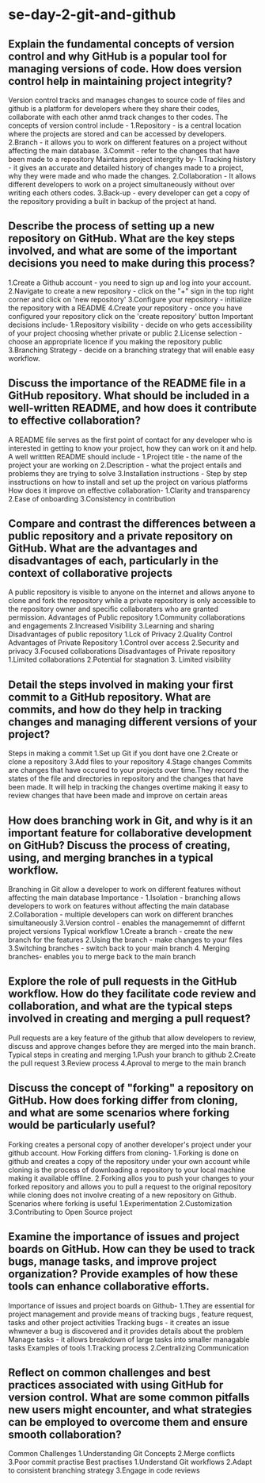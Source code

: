 # se-day-2-git-and-github
## Explain the fundamental concepts of version control and why GitHub is a popular tool for managing versions of code. How does version control help in maintaining project integrity?
Version control tracks and manages changes to source code of files and github is a platform for developers where they share their codes, collaborate with each other anmd track changes to ther codes.
The concepts of version control include -
1.Repository - is a central location where the projects are stored and can be accessed by developers.
2.Branch - it allows you to work on different features on a project without affecting the main database.
3.Commit - refer to the changes that have been made to a repository
Maintains project intergrity by- 
1.Tracking history - it gives an accurate and detailed history of changes made to a project, why they were made and who made the changes.
2.Collaboration - It allows different developers to work on a project simultaneously without over writing each others codes.
3.Back-up - every developer can get a copy of the repository providing a built in backup of the project at hand. 
## Describe the process of setting up a new repository on GitHub. What are the key steps involved, and what are some of the important decisions you need to make during this process?
1.Create a Github account - you need to sign up and log into your account.
2.Navigate to create a new repository - click on the "+" sign in the top right corner and click on 'new repository'
3.Configure your repository - initialize the repository with a README
4.Create your repository - once you have configured your repository click on the 'create repository' button
Important decisions include-
1.Repository visibility - decide on who gets accessibility of your project choosing whether private or public
2.License selection - choose an appropriate licence if you making the repository public
3.Branching Strategy - decide on a branching strategy that will enable easy workflow.
## Discuss the importance of the README file in a GitHub repository. What should be included in a well-written README, and how does it contribute to effective collaboration?
A README file serves as the first point of contact for any developer who is interested in getting to know your project, how they can work on it and help.
A well writtten README should include - 
1.Project title - the name of the project your are working on
2.Description - what the project entails and problems they are trying to solve
3.Installation instructions - Step by step insstructions on how to install and set up the project on various platforms
How does it improve on effective collaboration- 
1.Clarity and transparency
2.Ease of onboarding
3.Consistency in contribution 

## Compare and contrast the differences between a public repository and a private repository on GitHub. What are the advantages and disadvantages of each, particularly in the context of collaborative projects
A public repository is visible to anyone on the internet and allows anyone to clone and fork the repository while a private repository is only accessible to the repository owner and specific collaboraters who are granted permission.
Advantages of Public repository
1.Community collaborations and engagements
2.Increased Visibility 
3.Learning and sharing
Disadvantages of public repository
1.Lck of Privacy
2.Quality Control
Advantages of Private Repository
1.Control over access
2.Security and privacy
3.Focused collaborations
Disadvantages of Private repository
1.Limited collaborations 
2.Potential for stagnation
3. Limited visibility

## Detail the steps involved in making your first commit to a GitHub repository. What are commits, and how do they help in tracking changes and managing different versions of your project?
Steps in making a commit
1.Set up Git if you dont have one
2.Create or clone a repository
3.Add files to your repository
4.Stage changes
Commits are changes that have occured to your projects over time.They record the states of the file and directories in repository and the changes that have been made. It will help in tracking the changes overtime making it easy to review changes that have been made and improve on certain areas

## How does branching work in Git, and why is it an important feature for collaborative development on GitHub? Discuss the process of creating, using, and merging branches in a typical workflow.
Branching in Git allow a developer to work on different features without affecting the main database
Importance - 
1.Isolation - branching allows developers to work on features without affecting the main database
2.Collaboration - multiple developers can work on different branches simultaneously
3.Version control - enables the managememnt of differnt project versions
Typical workflow
1.Create a branch - create the new branch for the features 
2.Using the branch -  make changes to your files
3.Switching branches - switch back to your main branch
4. Merging branches- enables you to merge back to the main branch

## Explore the role of pull requests in the GitHub workflow. How do they facilitate code review and collaboration, and what are the typical steps involved in creating and merging a pull request?
Pull requests are a key feature of the github that allow developers to review, discuss and approve changes before they are merged into the main branch.
Typical steps in creating and merging
1.Push your branch to github 
2.Create the pull request
3.Review process
4.Aproval to merge to the main branch
## Discuss the concept of "forking" a repository on GitHub. How does forking differ from cloning, and what are some scenarios where forking would be particularly useful?
Forking creates a personal copy of another developer's project under your github account.
How Forking differs from cloning- 
1.Forking is done on github and creates a copy of the repository under your own account while cloning is the process of downloading a repository  to your local machine making it available offline.
2.Forking allos you to push your changes to your forked repository and allows you to pull a request to the original repository while cloning does not involve creating of a new repository on Github.
Scenarios where forking is useful
1.Experimentation
2.Customization
3.Contributing to Open Source project
## Examine the importance of issues and project boards on GitHub. How can they be used to track bugs, manage tasks, and improve project organization? Provide examples of how these tools can enhance collaborative efforts.
Importance of issues and project boards on Github- 
1.They are essential for project management and provide means of tracking bugs , feature request, tasks and other project activities
Tracking bugs - it creates an issue whwnever a bug is discovered and it provides details about the problem
Manage tasks - it allows breakdown of large tasks into smaller managable tasks
Examples of tools
1.Tracking process
2.Centralizing Communication


## Reflect on common challenges and best practices associated with using GitHub for version control. What are some common pitfalls new users might encounter, and what strategies can be employed to overcome them and ensure smooth collaboration?
Common Challenges
1.Understanding Git Concepts
2.Merge conflicts
3.Poor commit practise
Best practises
1.Understand Git workflows
2.Adapt to consistent branching strategy
3.Engage in code reviews
